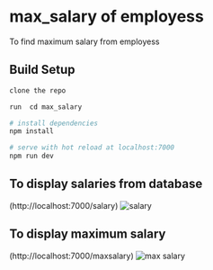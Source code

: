 # max_salary of employess
 To find maximum salary from employess


## Build Setup

``` bash
clone the repo

run  cd max_salary

# install dependencies
npm install

# serve with hot reload at localhost:7000
npm run dev


```


## To display salaries from database
(http://localhost:7000/salary)
![salary](https://s14.postimg.org/m9e5535vl/salary.jpg)

## To display maximum salary
(http://localhost:7000/maxsalary)
![max salary](https://s14.postimg.org/9hzyykodt/maxsalary.jpg)